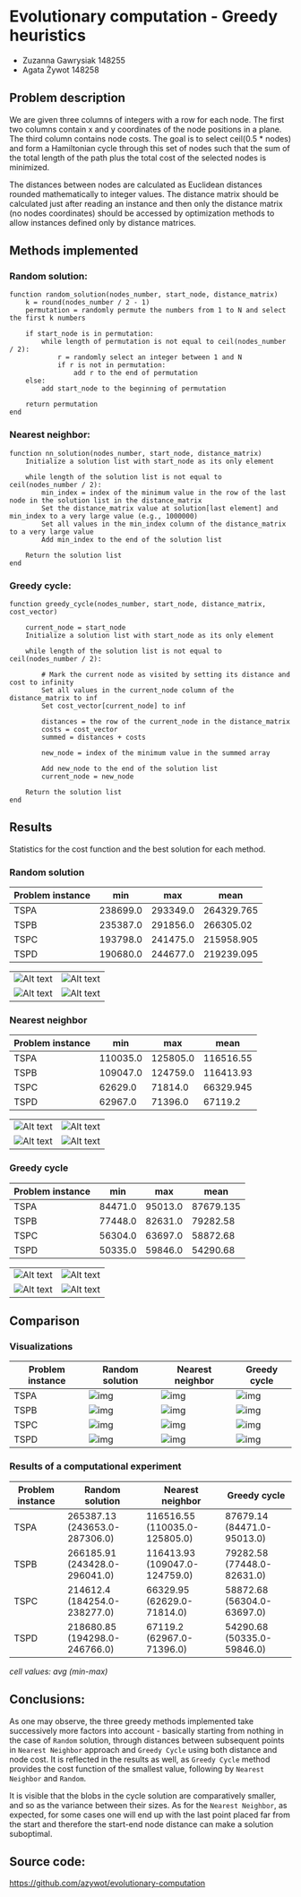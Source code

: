 # Evolutionary computation - Greedy heuristics
- Zuzanna Gawrysiak 148255
- Agata Żywot 148258

## Problem description
We are given three columns of integers with a row for each node. The first two columns contain x and y coordinates of the node positions in a plane. The third column contains node costs. The goal is to select ceil(0.5 * nodes)  and form a Hamiltonian cycle through this set of nodes such that the
sum of the total length of the path plus the total cost of the selected nodes is minimized.

The distances between nodes are calculated as Euclidean distances rounded mathematically to integer values. The distance matrix should be calculated just after reading an instance and then only the distance matrix (no nodes coordinates) should be accessed by optimization methods to allow
instances defined only by distance matrices.

## Methods implemented 
### Random solution:
```
function random_solution(nodes_number, start_node, distance_matrix)
    k = round(nodes_number / 2 - 1)
    permutation = randomly permute the numbers from 1 to N and select the first k numbers

    if start_node is in permutation:
        while length of permutation is not equal to ceil(nodes_number / 2):
            r = randomly select an integer between 1 and N
            if r is not in permutation:
                add r to the end of permutation
    else:
        add start_node to the beginning of permutation

    return permutation
end
```
### Nearest neighbor:
```
function nn_solution(nodes_number, start_node, distance_matrix)
    Initialize a solution list with start_node as its only element

    while length of the solution list is not equal to ceil(nodes_number / 2):
        min_index = index of the minimum value in the row of the last node in the solution list in the distance_matrix
        Set the distance_matrix value at solution[last element] and min_index to a very large value (e.g., 1000000)
        Set all values in the min_index column of the distance_matrix to a very large value
        Add min_index to the end of the solution list

    Return the solution list
end

```
### Greedy cycle:
```
function greedy_cycle(nodes_number, start_node, distance_matrix, cost_vector)

    current_node = start_node
    Initialize a solution list with start_node as its only element

    while length of the solution list is not equal to ceil(nodes_number / 2):

        # Mark the current node as visited by setting its distance and cost to infinity
        Set all values in the current_node column of the distance_matrix to inf
        Set cost_vector[current_node] to inf

        distances = the row of the current_node in the distance_matrix
        costs = cost_vector
        summed = distances + costs

        new_node = index of the minimum value in the summed array
        
        Add new_node to the end of the solution list
        current_node = new_node

    Return the solution list
end

```

## Results
Statistics for the cost function and the best solution for each method. 
### Random solution
| Problem instance | min         | max         | mean        | 
| -----------      | ----------- | ----------- | ----------- |
| TSPA             | 238699.0    | 293349.0    | 264329.765  |
| TSPB             | 235387.0    | 291856.0    | 266305.02   |
| TSPC             | 193798.0    | 241475.0    | 215958.905  |
| TSPD             | 190680.0    | 244677.0    | 219239.095  |



| | |
|:-------------------------:|:-------------------------:|
|![Alt text](image.png)| ![Alt text](image-1.png)|
|![Alt text](image-2.png)| ![Alt text](image-3.png)|

### Nearest neighbor
| Problem instance | min         | max         | mean        | 
| -----------      | ----------- | ----------- | ----------- |
| TSPA             | 110035.0    | 125805.0    | 116516.55   |
| TSPB             | 109047.0    | 124759.0    | 116413.93   |
| TSPC             | 62629.0     | 71814.0     | 66329.945   |
| TSPD             | 62967.0     | 71396.0     | 67119.2     |



| | |
|:-------------------------:|:-------------------------:|
|![Alt text](image-4.png)| ![Alt text](image-5.png)|
|![Alt text](image-6.png)| ![Alt text](image-7.png)|


### Greedy cycle
| Problem instance | min         | max         | mean        | 
| -----------      | ----------- | ----------- | ----------- |
| TSPA             | 84471.0     | 95013.0     | 87679.135   |
| TSPB             | 77448.0     | 82631.0     | 79282.58    |
| TSPC             | 56304.0     | 63697.0     | 58872.68    |
| TSPD             | 50335.0     | 59846.0     | 54290.68    |



| | |
|:-------------------------:|:-------------------------:|
|![Alt text](image-8.png)|![Alt text](image-9.png)|
|![Alt text](image-10.png)|![Alt text](image-11.png)|


## Comparison
### Visualizations
|Problem instance| Random solution | Nearest neighbor | Greedy cycle |
|----------------|-----------------|------------------|--------------|
| TSPA | ![img](TSPA_random_solution_best.png)|![img](TSPA_nn_solution_best.png)|![img](TSPA_greedy_cycle_best.png)|
| TSPB | ![img](TSPB_random_solution_best.png)|![img](TSPB_nn_solution_best.png)|![img](TSPB_greedy_cycle_best.png)|
| TSPC | ![img](TSPC_random_solution_best.png)|![img](TSPC_nn_solution_best.png)|![img](TSPC_greedy_cycle_best.png)|
| TSPD | ![img](TSPD_random_solution_best.png)|![img](TSPD_nn_solution_best.png)|![img](TSPD_greedy_cycle_best.png)|

### Results of a computational experiment
|Problem instance| Random solution | Nearest neighbor | Greedy cycle |
|----------------|-----------------|------------------|--------------|
| TSPA | 265387.13 (243653.0-287306.0) | 116516.55 (110035.0-125805.0)| 87679.14 (84471.0-95013.0) |
| TSPB | 266185.91 (243428.0-296041.0) | 116413.93 (109047.0-124759.0) | 79282.58 (77448.0-82631.0)|
| TSPC | 214612.4 (184254.0-238277.0) | 66329.95 (62629.0-71814.0)| 58872.68 (56304.0-63697.0)|
| TSPD | 218680.85 (194298.0-246766.0)| 67119.2 (62967.0-71396.0)| 54290.68 (50335.0-59846.0)|

*cell values: avg (min-max)*

## Conclusions:
As one may observe, the three greedy methods implemented take successively more factors into account - basically starting from nothing in the case of `Random` solution, through distances between subsequent points in `Nearest Neighbor` approach and `Greedy Cycle` using both distance and node cost. It is reflected in the results as well, as `Greedy Cycle` method provides the cost function of the smallest value, following by `Nearest Neighbor` and `Random`. 

It is visible that the blobs in the cycle solution are comparatively smaller, and so as the variance between their sizes. As for the `Nearest Neighbor`, as expected, for some cases one will end up with the last point placed far from the start and therefore the start-end node distance can make a solution suboptimal.   

## Source code:
https://github.com/azywot/evolutionary-computation